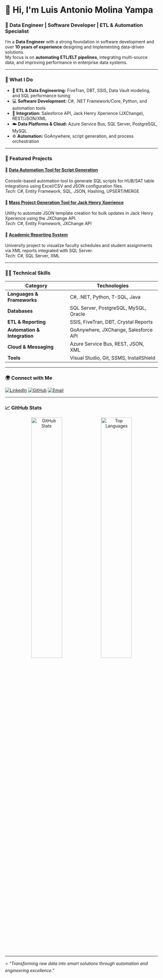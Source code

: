 # 👋 Hi, I'm Luis Antonio Molina Yampa  

### 💾 Data Engineer | Software Developer | ETL & Automation Specialist  

I’m a **Data Engineer** with a strong foundation in software development and over **10 years of experience** designing and implementing data-driven solutions.  
My focus is on **automating ETL/ELT pipelines**, integrating multi-source data, and improving performance in enterprise data systems.  

---

### 🚀 What I Do

- 🧠 **ETL & Data Engineering:** FiveTran, DBT, SSIS, Data Vault modeling, and SQL performance tuning  
- 💻 **Software Development:** C#, .NET Framework/Core, Python, and automation tools  
- 🧩 **Integration:** Salesforce API, Jack Henry Xperience (JXChange), REST/JSON/XML  
- ☁️ **Data Platforms & Cloud:** Azure Service Bus, SQL Server, PostgreSQL, MySQL  
- ⚙️ **Automation:** GoAnywhere, script generation, and process orchestration  

---

### 🧰 Featured Projects

#### 🔹 [Data Automation Tool for Script Generation](#)
Console-based automation tool to generate SQL scripts for HUB/SAT table integrations using Excel/CSV and JSON configuration files.  
*Tech:* C#, Entity Framework, SQL, JSON, Hashing, UPSERT/MERGE  

#### 🔹 [Mass Project Generation Tool for Jack Henry Xperience](#)
Utility to automate JSON template creation for bulk updates in Jack Henry Xperience using the JXChange API.  
*Tech:* C#, Entity Framework, JXChange API  

#### 🔹 [Academic Reporting System](#)
University project to visualize faculty schedules and student assignments via XML reports integrated with SQL Server.  
*Tech:* C#, SQL Server, XML  

---

### 🧑‍💻 Technical Skills

| Category | Technologies |
|-----------|---------------|
| **Languages & Frameworks** | C#, .NET, Python, T-SQL, Java |
| **Databases** | SQL Server, PostgreSQL, MySQL, Oracle |
| **ETL & Reporting** | SSIS, FiveTran, DBT, Crystal Reports |
| **Automation & Integration** | GoAnywhere, JXChange, Salesforce API |
| **Cloud & Messaging** | Azure Service Bus, REST, JSON, XML |
| **Tools** | Visual Studio, Git, SSMS, InstallShield |

---

### 🌍 Connect with Me

[![LinkedIn](https://img.shields.io/badge/LinkedIn-blue?logo=linkedin&logoColor=white)](https://www.linkedin.com/in/luis-antonio-molina-yampa/)
[![GitHub](https://img.shields.io/badge/GitHub-181717?logo=github&logoColor=white)](https://github.com/toitolucho)
[![Email](https://img.shields.io/badge/Email-antoniomolina.yampa%40gmail.com-red?logo=gmail&logoColor=white)](mailto:antoniomolina.yampa@gmail.com)

---

### 📈 GitHub Stats

<p align="center">
  <img src="https://github-readme-stats.vercel.app/api?username=toitolucho&show_icons=true&theme=tokyonight" alt="GitHub Stats" width="45%"/>
  <img src="https://github-readme-stats.vercel.app/api/top-langs/?username=toitolucho&layout=compact&theme=tokyonight" alt="Top Languages" width="45%"/>
</p>

---

⭐️ *"Transforming raw data into smart solutions through automation and engineering excellence."*  
